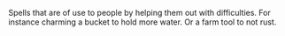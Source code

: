 Spells that are of use to people by helping them out with difficulties. For instance charming a bucket to hold more water. Or a farm tool to not rust.